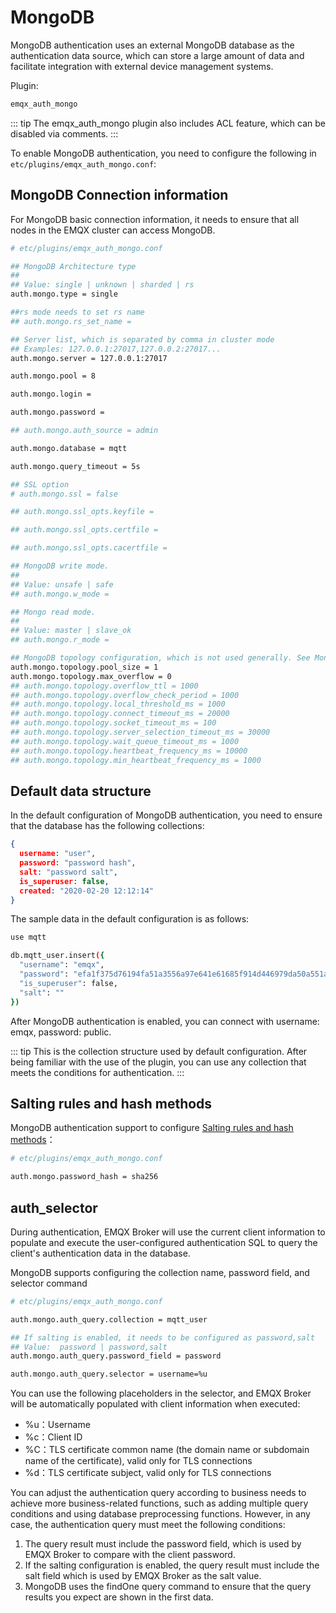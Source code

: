 # MongoDB

MongoDB authentication uses an external MongoDB database as the authentication data source, which can store a large amount of data and facilitate integration with external device management systems.

Plugin:

```bash
emqx_auth_mongo
```

::: tip 
The emqx_auth_mongo plugin also includes ACL feature, which can be disabled via comments.
:::


To enable MongoDB authentication, you need to configure the following in `etc/plugins/emqx_auth_mongo.conf`:

## MongoDB Connection information

For MongoDB basic connection information, it needs to ensure that all nodes in the EMQX cluster can access MongoDB.

```bash
# etc/plugins/emqx_auth_mongo.conf

## MongoDB Architecture type
##
## Value: single | unknown | sharded | rs
auth.mongo.type = single

##rs mode needs to set rs name
## auth.mongo.rs_set_name =

## Server list, which is separated by comma in cluster mode
## Examples: 127.0.0.1:27017,127.0.0.2:27017...
auth.mongo.server = 127.0.0.1:27017

auth.mongo.pool = 8

auth.mongo.login =

auth.mongo.password =

## auth.mongo.auth_source = admin

auth.mongo.database = mqtt

auth.mongo.query_timeout = 5s

## SSL option
# auth.mongo.ssl = false

## auth.mongo.ssl_opts.keyfile =

## auth.mongo.ssl_opts.certfile =

## auth.mongo.ssl_opts.cacertfile =

## MongoDB write mode.
##
## Value: unsafe | safe
## auth.mongo.w_mode =

## Mongo read mode.
##
## Value: master | slave_ok
## auth.mongo.r_mode =

## MongoDB topology configuration, which is not used generally. See MongoDB official ##website documentation
auth.mongo.topology.pool_size = 1
auth.mongo.topology.max_overflow = 0
## auth.mongo.topology.overflow_ttl = 1000
## auth.mongo.topology.overflow_check_period = 1000
## auth.mongo.topology.local_threshold_ms = 1000
## auth.mongo.topology.connect_timeout_ms = 20000
## auth.mongo.topology.socket_timeout_ms = 100
## auth.mongo.topology.server_selection_timeout_ms = 30000
## auth.mongo.topology.wait_queue_timeout_ms = 1000
## auth.mongo.topology.heartbeat_frequency_ms = 10000
## auth.mongo.topology.min_heartbeat_frequency_ms = 1000

```


## Default data structure

In the default configuration of MongoDB authentication, you need to ensure that the database has the following collections:

```json
{
  username: "user",
  password: "password hash",
  salt: "password salt",
  is_superuser: false,
  created: "2020-02-20 12:12:14"
}
```

The sample data in the default configuration is as follows:

```bash
use mqtt

db.mqtt_user.insert({
  "username": "emqx",
  "password": "efa1f375d76194fa51a3556a97e641e61685f914d446979da50a551a4333ffd7",
  "is_superuser": false,
  "salt": ""
})
```

After MongoDB authentication is enabled, you can connect with username: emqx, password: public.

::: tip 
This is the collection structure used by default configuration. After being familiar with the use of the plugin, you can use any collection that meets the conditions for authentication.
:::



## Salting rules and hash methods

MongoDB authentication support to configure [Salting rules and hash methods](./authn.md#password-salting-rules-and-hash-methods)：

```bash
# etc/plugins/emqx_auth_mongo.conf

auth.mongo.password_hash = sha256
```


## auth_selector

During authentication, EMQX Broker will use the current client information to populate and execute the user-configured authentication SQL to query the client's authentication data in the database.

MongoDB supports configuring the collection name, password field, and selector command

```bash
# etc/plugins/emqx_auth_mongo.conf

auth.mongo.auth_query.collection = mqtt_user

## If salting is enabled, it needs to be configured as password,salt
## Value:  password | password,salt
auth.mongo.auth_query.password_field = password

auth.mongo.auth_query.selector = username=%u
```

You can use the following placeholders in the selector, and EMQX Broker will be automatically populated with client information when executed:

- %u：Username
- %c：Client ID
- %C：TLS certificate common name (the domain name or subdomain name of the certificate), valid only for TLS connections
- %d：TLS certificate subject, valid only for TLS connections

You can adjust the authentication query according to business needs to achieve more business-related functions, such as adding multiple query conditions and using database preprocessing functions. However, in any case, the authentication query must meet the following conditions:

1. The query result must include the password field, which is used by EMQX Broker to compare with the client password.
2. If the salting configuration is enabled, the query result must include the salt field which is used by EMQX Broker as the salt value.
3. MongoDB uses the findOne query command to ensure that the query results you expect are shown in the first data.
